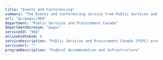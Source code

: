 ```yaml
---
title: "Events and Conferencing"
summary: "The Events and Conferencing service from Public Services and Procurement Canada is not available end-to-end online, according to the GC Service Inventory."
url: "gc/pwgsc/968"
department: "Public Services and Procurement Canada"
departmentAcronym: "pwgsc"
serviceId: "968"
onlineEndtoEnd: 0
serviceDescription: "Public Services and Procurement Canada (PSPC) provides federal departments, agencies, Crown corporations, embassies and high commissions with the required support and services necessary to manage, plan, organize, coordinate and implement events and conferences. The Event and Conference Management Team offers quality event planning and implementation services in both PSPC facilities and other private sector conference space across Canada. Whether you are hosting a high profile international conference or an executive board meeting, our expert staff will help you deliver a successful event. Our specialities include:  Events and Conference management services; event planning and management team; ceremonial and protocol team; technical team."
serviceUrl: ""
programDescription: "Federal Accommodation and Infrastructure"
---
```

